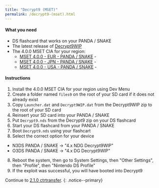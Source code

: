 ```yaml
---
title: "Decrypt9 (MSET)"
permalink: /decrypt9-(mset).html
---
```


#### What you need

* DS flashcard that works on your PANDA / SNAKE
* The latest release of [Decrypt9WIP](https://github.com/d0k3/Decrypt9WIP/releases/)
* The 4.0.0 MSET CIA for your region:
  +    [MSET 4.0.0 - EUR - PANDA / SNAKE](../Guide/torrents/mset_4.0.0_eur_panda.torrent) - <code class="highlighterrouge"><a href="magnet:?xt=urn:btih:3200f6605646179137901e7039893f89502ba849"><i class="fa fa-magnet" aria-hidden="true"></i></a></code>    
  +    [MSET 4.0.0 - JPN - PANDA / SNAKE](../Guide/torrents/mset_4.0.0_jpn_panda.torrent) - <code class="highlighterrouge"><a href="magnet:?xt=urn:btih:c0be9fc7e79d680562044d689cf80f9b035ab808"><i class="fa fa-magnet" aria-hidden="true"></i></a></code>     
  +    [MSET 4.0.0 - USA - PANDA / SNAKE](../Guide/torrents/mset_4.0.0_usa_panda.torrent) - <code class="highlighterrouge"><a href="magnet:?xt=urn:btih:139ae78c19591a8555665559c15d30bc986055b8"><i class="fa fa-magnet" aria-hidden="true"></i></a></code>     

#### Instructions

1. Install the 4.0.0 MSET CIA for your region using Dev Menu
1. Create a folder named `files9` on the root of your SD card if it does not already exist
2. Copy `Launcher.dat` and `Decrypt9WIP.dat` from the Decrypt9WIP zip to the root of your SD card
3. Reinsert your SD card into your PANDA / SNAKE
4. Put `Decrypt9.nds` from the Decrypt9 zip on your DS flashcard
5. Start your DS flashcard from your PANDA / SNAKE
6. Boot `Decrypt9.nds` using your flashcart
7. Select the correct option for your device
  + N3DS PANDA / SNAKE -> "4.x NDG Decrypt9WIP"
  + O3DS PANDA / SNAKE -> "4.x DG Decrypt9WIP"
8. Reboot the system, then go to System Settings, then "Other Settings", then "Profile", then "Nintendo DS Profile"
9. If the exploit was successful, you will have booted into Decrypt9

Continue to [2.1.0 ctrtransfer](2.1.0-ctrtransfer).
{: .notice--primary}
